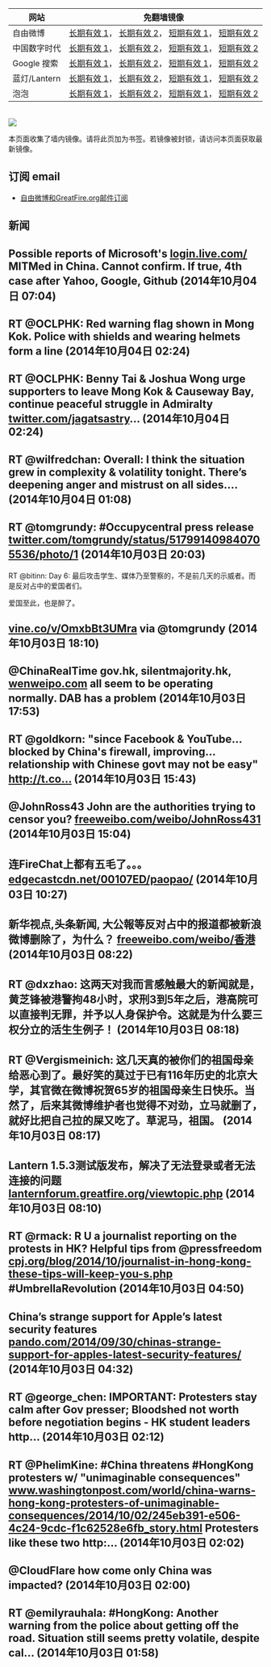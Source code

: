 <table>
    <thead>
        <tr>
            <th>网站</th>
            <th>免翻墙镜像</th>
        </tr>
    </thead>
    <tbody>    
        <tr>
            <td>自由微博</td>
            <td>            
                <a href="https://edgecastcdn.net/00107ED/freeweibo/" target="_BLANK">长期有效 1</a>，            
                <a href="https://objects.dreamhost.com/freeweibo/index.html" target="_BLANK">长期有效 2</a>，            
                <a href="https://fw3.azurewebsites.net" target="_BLANK">短期有效 1</a>，            
                <a href="https://d1stdkq55ggsv7.cloudfront.net" target="_BLANK">短期有效 2</a>
            </td>
        </tr>    
        <tr>
            <td>中国数字时代</td>
            <td>            
                <a href="https://edgecastcdn.net/00107ED/cdt/" target="_BLANK">长期有效 1</a>，            
                <a href="https://objects.dreamhost.com/cdt/index.html" target="_BLANK">长期有效 2</a>，            
                <a href="https://1ff2d.azurewebsites.net" target="_BLANK">短期有效 1</a>，            
                <a href="https://d29jekp4emy41a.cloudfront.net" target="_BLANK">短期有效 2</a>
            </td>
        </tr>    
        <tr>
            <td>Google 搜索</td>
            <td>            
                <a href="https://edgecastcdn.net/00107ED/g/" target="_BLANK">长期有效 1</a>，            
                <a href="https://objects.dreamhost.com/goo/index.html" target="_BLANK">长期有效 2</a>，            
                <a href="https://865ba.azurewebsites.net" target="_BLANK">短期有效 1</a>，            
                <a href="https://d3vv89cvqbrqlq.cloudfront.net" target="_BLANK">短期有效 2</a>
            </td>
        </tr>    
        <tr>
            <td>蓝灯/Lantern</td>
            <td>            
                <a href="https://edgecastcdn.net/00107ED/lantern/" target="_BLANK">长期有效 1</a>，            
                <a href="https://objects.dreamhost.com/lantern/index.html" target="_BLANK">长期有效 2</a>，            
                <a href="https://c7511.azurewebsites.net" target="_BLANK">短期有效 1</a>，            
                <a href="https://dx1djqjpnvurw.cloudfront.net" target="_BLANK">短期有效 2</a>
            </td>
        </tr>    
        <tr>
            <td>泡泡</td>
            <td>            
                <a href="https://edgecastcdn.net/00107ED/paopao/" target="_BLANK">长期有效 1</a>，            
                <a href="https://objects.dreamhost.com/paopao/index.html" target="_BLANK">长期有效 2</a>，            
                <a href="https://paopao2.azurewebsites.net" target="_BLANK">短期有效 1</a>，            
                <a href="https://d19ysv8o6fv16v.cloudfront.net" target="_BLANK">短期有效 2</a>
            </td>
        </tr>
    </tbody>
</table>
<br/>
<img src="https://raw.githubusercontent.com/greatfire/z/master/logos.gif" />

本页面收集了墙内镜像。请将此页加为书签。若镜像被封锁，请访问本页面获取最新镜像。

## 订阅 email
* <a href="https://b.us7.list-manage.com/subscribe?u=854fca58782082e0cbdf204a0&id=c78949b93c">自由微博和GreatFire.org邮件订阅</a>
    
## 新闻
Possible reports of Microsoft's <a href="https://login.live.com/" target="_BLANK">login.live.com/</a> MITMed in China. Cannot confirm. If true, 4th case after Yahoo, Google, Github (2014年10月04日 07:04)
 ---
RT @OCLPHK: Red warning flag shown in Mong Kok. Police with shields and wearing helmets form a line (2014年10月04日 02:24)
 ---
RT @OCLPHK: Benny Tai &amp; Joshua Wong urge supporters to leave Mong Kok &amp; Causeway Bay, continue peaceful struggle in Admiralty <a href="https://twitter.com/jagatsastry" target="_BLANK">twitter.com/jagatsastry</a>… (2014年10月04日 02:24)
 ---
RT @wilfredchan: Overall: I think the situation grew in complexity &amp; volatility tonight. There’s deepening anger and mistrust on all sides.… (2014年10月04日 01:08)
 ---
RT @tomgrundy: #Occupycentral press release <a href="https://twitter.com/tomgrundy/status/517991409840705536/photo/1" target="_BLANK">twitter.com/tomgrundy/status/517991409840705536/photo/1</a> (2014年10月03日 20:03)
 ---
RT @bitinn: Day 6: 最后攻击学生、媒体乃至警察的，不是前几天的示威者。而是反对占中的爱国者们。

爱国至此，也是醉了。

<a href="https://vine.co/v/OmxbBt3UMra" target="_BLANK">vine.co/v/OmxbBt3UMra</a> via @tomgrundy (2014年10月03日 18:10)
 ---
@ChinaRealTime gov.hk, silentmajority.hk, <a href="http://wenweipo.com" target="_BLANK">wenweipo.com</a> all seem to be operating normally. DAB has a problem (2014年10月03日 17:53)
 ---
RT @goldkorn: "since Facebook &amp; YouTube…blocked by China's firewall, improving… relationship with Chinese govt may not be easy" http://t.co… (2014年10月03日 15:43)
 ---
@JohnRoss43 John are the authorities trying to censor you? <a href="https://freeweibo.com/weibo/JohnRoss431?censored" target="_BLANK">freeweibo.com/weibo/JohnRoss431</a> (2014年10月03日 15:04)
 ---
连FireChat上都有五毛了。。。 <a href="https://edgecastcdn.net/00107ED/paopao/?u=/article/198" target="_BLANK">edgecastcdn.net/00107ED/paopao/</a> (2014年10月03日 10:27)
 ---
新华视点,头条新闻, 大公報等反对占中的报道都被新浪微博删除了，为什么？ <a href="https://freeweibo.com/weibo/%E9%A6%99%E6%B8%AF?censored" target="_BLANK">freeweibo.com/weibo/香港</a> (2014年10月03日 08:22)
 ---
RT @dxzhao: 这两天对我而言感触最大的新闻就是，黄芝锋被港警拘48小时，求刑3到5年之后，港高院可以直接判无罪，并予以人身保护令。这就是为什么要三权分立的活生生例子！ (2014年10月03日 08:18)
 ---
RT @Vergismeinich: 这几天真的被你们的祖国母亲给恶心到了。最好笑的莫过于已有116年历史的北京大学，其官微在微博祝贺65岁的祖国母亲生日快乐。当然了，后来其微博维护者也觉得不对劲，立马就删了，就好比把自己拉的屎又吃了。草泥马，祖国。 (2014年10月03日 08:17)
 ---
Lantern 1.5.3测试版发布，解决了无法登录或者无法连接的问题 <a href="https://lanternforum.greatfire.org/viewtopic.php?f=1&t=182" target="_BLANK">lanternforum.greatfire.org/viewtopic.php</a> (2014年10月03日 08:10)
 ---
RT @rmack: R U a journalist reporting on the protests in HK? Helpful tips from @pressfreedom <a href="http://cpj.org/blog/2014/10/journalist-in-hong-kong-these-tips-will-keep-you-s.php" target="_BLANK">cpj.org/blog/2014/10/journalist-in-hong-kong-these-tips-will-keep-you-s.php</a> #UmbrellaRevolution (2014年10月03日 04:50)
 ---
China’s strange support for Apple’s latest security features <a href="http://pando.com/2014/09/30/chinas-strange-support-for-apples-latest-security-features/" target="_BLANK">pando.com/2014/09/30/chinas-strange-support-for-apples-latest-security-features/</a> (2014年10月03日 04:32)
 ---
RT @george_chen: IMPORTANT: Protesters stay calm after Gov presser; Bloodshed not worth before negotiation begins - HK student leaders http… (2014年10月03日 02:12)
 ---
RT @PhelimKine: #China threatens #HongKong protesters w/ "unimaginable consequences" <a href="http://www.washingtonpost.com/world/china-warns-hong-kong-protesters-of-unimaginable-consequences/2014/10/02/245eb391-e506-4c24-9cdc-f1c62528e6fb_story.html" target="_BLANK">www.washingtonpost.com/world/china-warns-hong-kong-protesters-of-unimaginable-consequences/2014/10/02/245eb391-e506-4c24-9cdc-f1c62528e6fb_story.html</a> Protesters like these two http:… (2014年10月03日 02:02)
 ---
@CloudFlare how come only China was impacted? (2014年10月03日 02:00)
 ---
RT @emilyrauhala: #HongKong: Another warning from the police about getting off the road. Situation still seems pretty volatile, despite cal… (2014年10月03日 01:58)
 ---
